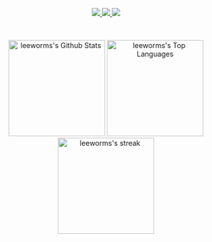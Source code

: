 <p align="center">
  <a href="https://leeworms.github.io/">
    <img src="https://img.shields.io/badge/About_me-FFFFFF?logo=Bilibili&logoColor=000000&logoSize=auto"/>
  </a>
  <a href="https://ljg960730.tistory.com/">
    <img src="https://img.shields.io/badge/Tistory-eb531f?logo=Tistory"/>
  </a>
  <a href="https://github.com/leeworms">
    <img src="https://hits.seeyoufarm.com/api/count/incr/badge.svg?url=https%3A%2F%2Fgithub.com%2Fleeworms%2Fhit-counter&count_bg=%2379C83D&title_bg=%23555555&icon=github.svg&icon_color=%23E7E7E7&title=hits&edge_flat=false"/>
  </a>
</p>
<br/>
<p align="center">
  <img src="https://github-readme-stats.vercel.app/api?username=leeworms&show_icons=true&bg_color=0D1117&hide_border=true&theme=merko&hide_rank=true&count_private=true" alt="leeworms's Github Stats" height="192px"/>
  <img src="https://denvercoder1-github-readme-stats.vercel.app/api/top-langs/?username=leeworms&bg_color=0D1117&langs_count=8&layout=compact&theme=merko&hide_border=true" alt="leeworms's Top Languages" height="192px"/>
  <img src="https://github-readme-streak-stats-eight.vercel.app/?user=leeworms&theme=merko&hide_border=true&short_numbers=true&background=0D1117&card_width=606" alt="leeworms's streak" height="192px"/>
</p>
